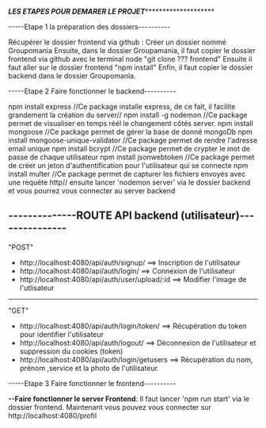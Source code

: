 ***************************LES ETAPES POUR DEMARER LE PROJET***********************************************

-----Etape 1 la préparation des dossiers---------- 

Récupérer le dossier frontend via github :
Créer un dossier nommé Groupomania
Ensuite, dans le dossier Groupamania, il faut copier le dossier frontend via github avec le terminal node 
"git clone ??? frontend"
Ensuite il faut aller sur le dossier frontend
"npm install"
Enfin, il faut copier le dossier backend dans le dossier Groupomania.


-----Etape 2 Faire fonctionner le backend---------- 

npm install express
 //Ce package installe express, de ce fait, il facilite grandement la création du server// 
npm install -g nodemon
 //Ce package permet de visualiser en temps réél le changement côtés server.
npm install mongoose
 //Ce package permet de gérer la base de donné mongoDb
npm install mongoose-unique-validator
//Ce package permet de rendre l'adresse email unique
npm install bcrypt
 //Ce package permet de crypter le mot de passe de chaque utilisateur
npm install jsonwebtoken
//Ce package permet de créer un jeton d'authentification pour l'utilisateur qui se connecte
npm install multer
//Ce package permet de capturer les fichiers envoyés avec une requête http//
ensuite lancer 'nodemon server' via le dossier backend et vous pourrez vous connecter au server backend

**--------------ROUTE API backend (utilisateur)---------------**
------
"POST"
- http://localhost:4080/api/auth/signup/ ==> Inscription de l'utilisateur 
- http://localhost:4080/api/auth/login/ ==> Connexion de l'utilisateur
- http://localhost:4080/api/auth/user/upload/:id ==> Modifier l'image de l'utlisateur
------
"GET"
- http://localhost:4080/api/auth/login/token/ ==> Récupération du token pour identifier l'utilisateur
- http://localhost:4080/api/auth/logout/ ==> Déconnexion de l'utilisateur et suppression du cookies (token) 
- http://localhost:4080/api/auth/login/getusers ==> Récupération du nom, prénom ,service et la photo de l'utilisateur. 

-----Etape 3 Faire fonctionner le frontend---------- 

**--Faire fonctionner le server Frontend**:
Il faut lancer 'npm run start' via le dossier frontend.
Maintenant vous pouvez vous connecter sur http://localhost:4080/profil
